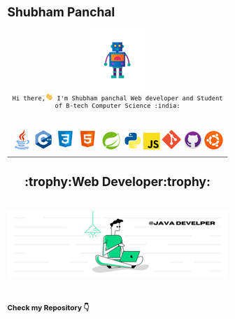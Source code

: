 # Shubham Panchal
<p align="center">
  <img src="https://github.com/shubhDeveloper/Programming_Ic_Code/blob/master/gif/rs-slider4-img12.gif?raw=true?raw=true" width="150px">
 <br>
 <samp>
    Hi there,<img width="18" src="https://github.com/shubhDeveloper/Hibernate_Project_NoteTaker/blob/master/src/main/webapp/js/Hi.gif?raw=true"> I'm Shubham panchal Web developer and Student of B-tech Computer Science :india:
  </samp> 
</p>
<br>
<p align="center">
<img src="https://github.com/shubhDeveloper/Programming_Ic_Code/blob/master/icon/java.png?raw=true" width="45px">
  <img src="https://github.com/shubhDeveloper/Programming_Ic_Code/blob/master/icon/c%2B%2B.png?raw=true" width="45px">
  <img src="https://github.com/shubhDeveloper/Programming_Ic_Code/blob/master/icon/css.png?raw=true" width="47px">
  <img src="https://github.com/shubhDeveloper/Programming_Ic_Code/blob/master/icon/html.jpg?raw=true" width="47px">
<img src="https://github.com/shubhDeveloper/Programming_Ic_Code/blob/master/icon/spring-3-logo.png?raw=true" width="53px">
 <img src="https://github.com/shubhDeveloper/Programming_Ic_Code/blob/master/icon/python.png?raw=true" width="40px">

<img src="https://github.com/shubhDeveloper/Programming_Ic_Code/blob/master/icon/jssss.png?raw=true" width="38">
<img src="https://github.com/shubhDeveloper/Programming_Ic_Code/blob/master/icon/git.png?raw=true" width="45px">
<img src="https://github.com/shubhDeveloper/Programming_Ic_Code/blob/master/icon/github%20blue.png?raw=true" width="45px">
<img src="https://github.com/shubhDeveloper/Programming_Ic_Code/blob/master/icon/ubuntu-icon.png?raw=true" width="42px">

</p>
<hr>

<h1 align="center">:trophy:Web Developer:trophy:</h1>
<br>

<p align="center">
<img src="https://github.com/shubhDeveloper/Programming_Ic_Code/blob/master/imges/Blue%20and%20White%20Abstract%20Technology%20LinkedIn%20Banner%20(1).png?raw=true">
</p>
<br>

### Check my Repository 👇
